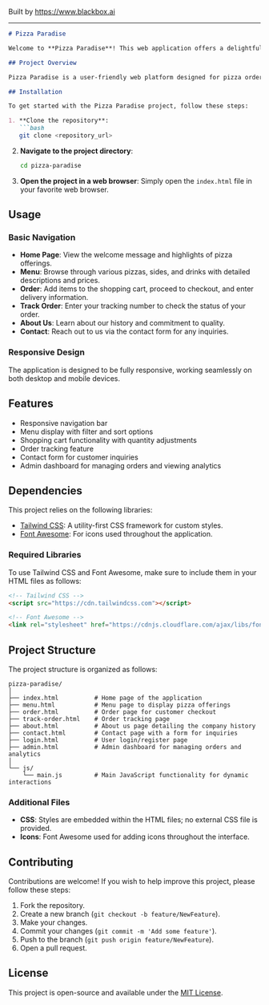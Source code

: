 
Built by https://www.blackbox.ai

---

```markdown
# Pizza Paradise

Welcome to **Pizza Paradise**! This web application offers a delightful experience for pizza lovers, allowing users to view menus, place orders, track them, and learn about our delicious offerings since 1995.

## Project Overview

Pizza Paradise is a user-friendly web platform designed for pizza ordering. It includes various sections such as the menu, order tracking, contact, and admin functionalities for order management. The project is built using **HTML**, **CSS** (with **Tailwind CSS**), and **JavaScript**.

## Installation

To get started with the Pizza Paradise project, follow these steps:

1. **Clone the repository**:
   ```bash
   git clone <repository_url>
   ```
   
2. **Navigate to the project directory**:
   ```bash
   cd pizza-paradise
   ```

3. **Open the project in a web browser**:
   Simply open the `index.html` file in your favorite web browser.

## Usage

### Basic Navigation

- **Home Page**: View the welcome message and highlights of pizza offerings.
- **Menu**: Browse through various pizzas, sides, and drinks with detailed descriptions and prices.
- **Order**: Add items to the shopping cart, proceed to checkout, and enter delivery information.
- **Track Order**: Enter your tracking number to check the status of your order.
- **About Us**: Learn about our history and commitment to quality.
- **Contact**: Reach out to us via the contact form for any inquiries.

### Responsive Design

The application is designed to be fully responsive, working seamlessly on both desktop and mobile devices.

## Features

- Responsive navigation bar
- Menu display with filter and sort options
- Shopping cart functionality with quantity adjustments
- Order tracking feature
- Contact form for customer inquiries
- Admin dashboard for managing orders and viewing analytics

## Dependencies

This project relies on the following libraries:

- [Tailwind CSS](https://tailwindcss.com/): A utility-first CSS framework for custom styles.
- [Font Awesome](https://fontawesome.com/): For icons used throughout the application.

### Required Libraries

To use Tailwind CSS and Font Awesome, make sure to include them in your HTML files as follows:

```html
<!-- Tailwind CSS -->
<script src="https://cdn.tailwindcss.com"></script>

<!-- Font Awesome -->
<link rel="stylesheet" href="https://cdnjs.cloudflare.com/ajax/libs/font-awesome/6.0.0-beta3/css/all.min.css">
```

## Project Structure

The project structure is organized as follows:

```
pizza-paradise/
│
├── index.html          # Home page of the application
├── menu.html           # Menu page to display pizza offerings
├── order.html          # Order page for customer checkout
├── track-order.html    # Order tracking page
├── about.html          # About us page detailing the company history
├── contact.html        # Contact page with a form for inquiries
├── login.html          # User login/register page
├── admin.html          # Admin dashboard for managing orders and analytics
│
└── js/
    └── main.js         # Main JavaScript functionality for dynamic interactions
```

### Additional Files

- **CSS**: Styles are embedded within the HTML files; no external CSS file is provided.
- **Icons**: Font Awesome used for adding icons throughout the interface.

## Contributing

Contributions are welcome! If you wish to help improve this project, please follow these steps:

1. Fork the repository.
2. Create a new branch (`git checkout -b feature/NewFeature`).
3. Make your changes.
4. Commit your changes (`git commit -m 'Add some feature'`).
5. Push to the branch (`git push origin feature/NewFeature`).
6. Open a pull request.

## License

This project is open-source and available under the [MIT License](LICENSE).
```